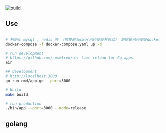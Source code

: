 ![build](https://github.com/freeshineit/go_python_serve/workflows/build/badge.svg)


## Use

```bash

# 初始化 mysql , redis 等 （前提是docker已经安装并启动） 前提是已经安装docker
docker-compose -f docker-compose.yaml up -d

# run development
# https://github.com/cosmtrek/air Live reload for Go apps
air

## development
# http://localhost:3000
go run cmd/app.go --port=3000

# build
make build

# run production 
./bin/app --port=3000 --mode=release
```

## golang



